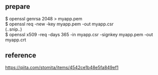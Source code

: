 ## prepare

$ openssl genrsa 2048 > myapp.pem  
$ openssl req -new -key myapp.pem -out myapp.csr  
(..snip..)  
$ openssl x509 -req -days 365 -in myapp.csr -signkey myapp.pem -out myapp.crt  

## reference
https://qiita.com/stomita/items/4542ce1b48e5fa849ef1
